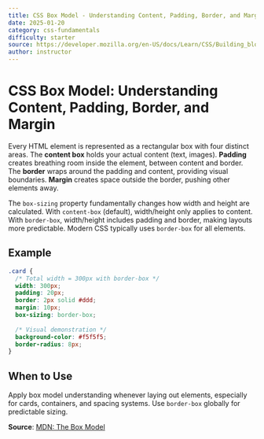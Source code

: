 ```yaml
---
title: CSS Box Model - Understanding Content, Padding, Border, and Margin
date: 2025-01-20
category: css-fundamentals
difficulty: starter
source: https://developer.mozilla.org/en-US/docs/Learn/CSS/Building_blocks/The_box_model
author: instructor
---
```


# CSS Box Model: Understanding Content, Padding, Border, and Margin

Every HTML element is represented as a rectangular box with four distinct areas. The **content box** holds your actual content (text, images). **Padding** creates breathing room inside the element, between content and border. The **border** wraps around the padding and content, providing visual boundaries. **Margin** creates space outside the border, pushing other elements away.

The `box-sizing` property fundamentally changes how width and height are calculated. With `content-box` (default), width/height only applies to content. With `border-box`, width/height includes padding and border, making layouts more predictable. Modern CSS typically uses `border-box` for all elements.

## Example

```css
.card {
  /* Total width = 300px with border-box */
  width: 300px;
  padding: 20px;
  border: 2px solid #ddd;
  margin: 10px;
  box-sizing: border-box;
  
  /* Visual demonstration */
  background-color: #f5f5f5;
  border-radius: 8px;
}
```

## When to Use

Apply box model understanding whenever laying out elements, especially for cards, containers, and spacing systems. Use `border-box` globally for predictable sizing.

**Source**: [MDN: The Box Model](https://developer.mozilla.org/en-US/docs/Learn/CSS/Building_blocks/The_box_model)